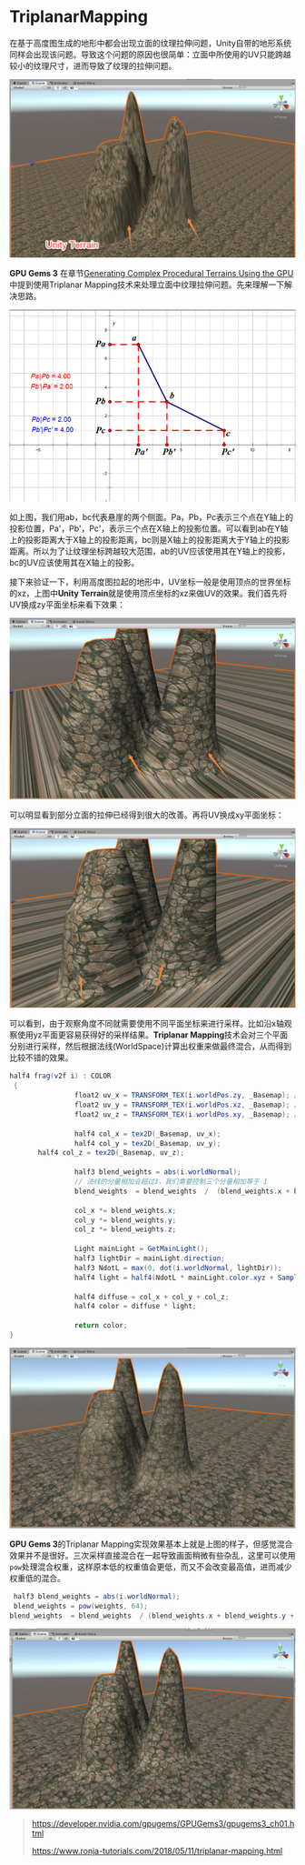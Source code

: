 # TriplanarMapping

在基于高度图生成的地形中都会出现立面的纹理拉伸问题，Unity自带的地形系统同样会出现该问题。导致这个问题的原因也很简单：立面中所使用的UV只能跨越较小的纹理尺寸，进而导致了纹理的拉伸问题。

![](Images/Terrain_01.png)

**GPU Gems 3** 在章节[Generating Complex Procedural Terrains Using the GPU](https://developer.nvidia.com/gpugems/GPUGems3/gpugems3_ch01.html)中提到使用Triplanar Mapping技术来处理立面中纹理拉伸问题。先来理解一下解决思路。

![](./images/Project.png)

如上图，我们用ab，bc代表悬崖的两个侧面。Pa，Pb，Pc表示三个点在Y轴上的投影位置，Pa'，Pb'，Pc'，表示三个点在X轴上的投影位置。可以看到ab在Y轴上的投影距离大于X轴上的投影距离，bc则是X轴上的投影距离大于Y轴上的投影距离。所以为了让纹理坐标跨越较大范围，ab的UV应该使用其在Y轴上的投影，bc的UV应该使用其在X轴上的投影。

接下来验证一下，利用高度图拉起的地形中，UV坐标一般是使用顶点的世界坐标的xz，上图中**Unity Terrain**就是使用顶点坐标的xz来做UV的效果。我们首先将UV换成zy平面坐标来看下效果：

![](./images/Terrain_02.png)

可以明显看到部分立面的拉伸已经得到很大的改善。再将UV换成xy平面坐标：

![](./images/Terrain_03.png)

可以看到，由于观察角度不同就需要使用不同平面坐标来进行采样。比如沿x轴观察使用yz平面更容易获得好的采样结果。**Triplanar Mapping**技术会对三个平面分别进行采样，然后根据法线(WorldSpace)计算出权重来做最终混合，从而得到比较不错的效果。

```c#
half4 frag(v2f i) : COLOR 
 {  
                float2 uv_x = TRANSFORM_TEX(i.worldPos.zy, _Basemap); // x 平面
                float2 uv_y = TRANSFORM_TEX(i.worldPos.xz, _Basemap); // y 平面
                float2 uv_z = TRANSFORM_TEX(i.worldPos.xy, _Basemap); // z 平面

                half4 col_x = tex2D(_Basemap, uv_x);
                half4 col_y = tex2D(_Basemap, uv_y);
	   half4 col_z = tex2D(_Basemap, uv_z);

                half3 blend_weights = abs(i.worldNormal);
                // 法线的分量相加会超过3，我们需要控制三个分量相加等于 1
                blend_weights  = blend_weights  /  (blend_weights.x + blend_weights.y + blend_weights.z);

                col_x *= blend_weights.x;
                col_y *= blend_weights.y;
                col_z *= blend_weights.z;

                Light mainLight = GetMainLight();
                half3 lightDir = mainLight.direction;
                half3 NdotL = max(0, dot(i.worldNormal, lightDir));
                half4 light = half4(NdotL * mainLight.color.xyz + SampleSH(i.worldNormal).xyz, 1);

                half4 diffuse = col_x + col_y + col_z;
				half4 color = diffuse * light;

                return color;
}
```

![](./images/Terrain_04.png)

**GPU Gems 3**的Triplanar Mapping实现效果基本上就是上图的样子，但感觉混合效果并不是很好。三次采样直接混合在一起导致画面稍微有些杂乱，这里可以使用`pow`处理混合权重，这样原本低的权重值会更低，而又不会改变最高值，进而减少权重低的混合。

```c#
 half3 blend_weights = abs(i.worldNormal);
 blend_weights = pow(weights, 64);
blend_weights  = blend_weights  / (blend_weights.x + blend_weights.y + blend_weights.z);
```

![](./images/Terrain_05.png)

> <https://developer.nvidia.com/gpugems/GPUGems3/gpugems3_ch01.html>
>
> <https://www.ronja-tutorials.com/2018/05/11/triplanar-mapping.html>

